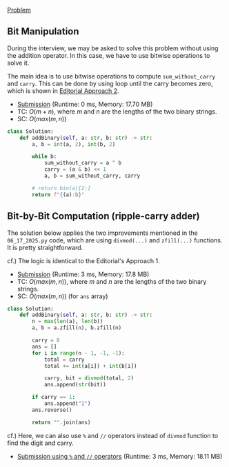 [Problem](https://leetcode.com/problems/add-binary/)

## Bit Manipulation

During the interview, we may be asked to solve this problem without using the addition operator. In this case, we have to use bitwise operations to solve it.

The main idea is to use bitwise operations to compute `sum_without_carry` and `carry`. This can be done by using loop until the carry becomes zero, which is shown in [Editorial Approach 2](https://leetcode.com/problems/add-binary/editorial/?envType=study-plan-v2&envId=top-interview-150#approach-2-bit-manipulation).



- [Submission](https://leetcode.com/problems/add-binary/submissions/1783732582/) (Runtime: 0 ms, Memory: 17.70 MB)
- TC: $O(m + n)$, where $m$ and $n$ are the lengths of the two binary strings.
- SC: $O(max(m, n))$

```python
class Solution:
    def addBinary(self, a: str, b: str) -> str:
        a, b = int(a, 2), int(b, 2)

        while b:
            sum_without_carry = a ^ b
            carry = (a & b) << 1
            a, b = sum_without_carry, carry

        # return bin(a)[2:]
        return f"{(a):b}"

```


## Bit-by-Bit Computation (ripple-carry adder)

The solution below applies the two improvements mentioned in the `06_17_2025.py` code, which are using `divmod(...)` and `zfill(...)` functions. It is pretty straightforward.

cf.) The logic is identical to the Editorial's Approach 1.

- [Submission](https://leetcode.com/problems/add-binary/submissions/1783724822/) (Runtime: 3 ms, Memory: 17.8 MB)
- TC: $O(max(m, n))$, where $m$ and $n$ are the lengths of the two binary strings.
- SC: $O(max(m, n))$ (for `ans` array)



```python
class Solution:
    def addBinary(self, a: str, b: str) -> str:
        n = max(len(a), len(b))
        a, b = a.zfill(n), b.zfill(n)

        carry = 0
        ans = []
        for i in range(n - 1, -1, -1):
            total = carry
            total += int(a[i]) + int(b[i])

            carry, bit = divmod(total, 2)
            ans.append(str(bit))

        if carry == 1:
            ans.append("1")
        ans.reverse()

        return "".join(ans)

```

cf.) Here, we can also use `%` and `//` operators instead of `divmod` function to find the digit and carry.

- [Submission using `%` and `//` operators](https://leetcode.com/problems/add-binary/submissions/1783725000/) (Runtime: 3 ms, Memory: 18.11 MB)
